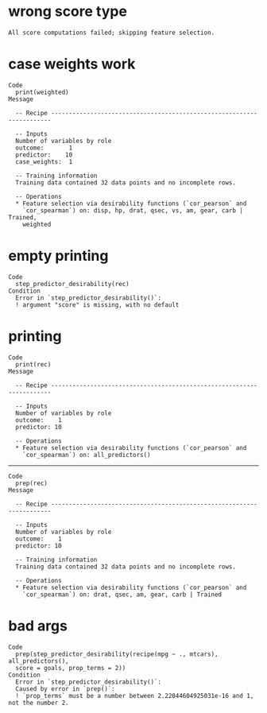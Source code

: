 # wrong score type

    All score computations failed; skipping feature selection.

# case weights work

    Code
      print(weighted)
    Message
      
      -- Recipe ----------------------------------------------------------------------
      
      -- Inputs 
      Number of variables by role
      outcome:       1
      predictor:    10
      case_weights:  1
      
      -- Training information 
      Training data contained 32 data points and no incomplete rows.
      
      -- Operations 
      * Feature selection via desirability functions (`cor_pearson` and
        `cor_spearman`) on: disp, hp, drat, qsec, vs, am, gear, carb | Trained,
        weighted

# empty printing

    Code
      step_predictor_desirability(rec)
    Condition
      Error in `step_predictor_desirability()`:
      ! argument "score" is missing, with no default

# printing

    Code
      print(rec)
    Message
      
      -- Recipe ----------------------------------------------------------------------
      
      -- Inputs 
      Number of variables by role
      outcome:    1
      predictor: 10
      
      -- Operations 
      * Feature selection via desirability functions (`cor_pearson` and
        `cor_spearman`) on: all_predictors()

---

    Code
      prep(rec)
    Message
      
      -- Recipe ----------------------------------------------------------------------
      
      -- Inputs 
      Number of variables by role
      outcome:    1
      predictor: 10
      
      -- Training information 
      Training data contained 32 data points and no incomplete rows.
      
      -- Operations 
      * Feature selection via desirability functions (`cor_pearson` and
        `cor_spearman`) on: drat, qsec, am, gear, carb | Trained

# bad args

    Code
      prep(step_predictor_desirability(recipe(mpg ~ ., mtcars), all_predictors(),
      score = goals, prop_terms = 2))
    Condition
      Error in `step_predictor_desirability()`:
      Caused by error in `prep()`:
      ! `prop_terms` must be a number between 2.22044604925031e-16 and 1, not the number 2.

